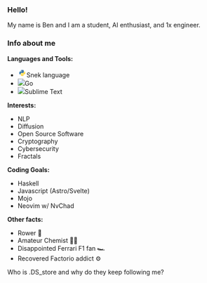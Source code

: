 ### Hello! 
My name is Ben and I am a student, AI enthusiast, and 1x engineer.

### Info about me
**Languages and Tools:**
- <code><img height="20" src="https://raw.githubusercontent.com/github/explore/80688e429a7d4ef2fca1e82350fe8e3517d3494d/topics/python/python.png"></code>Snek language
- <code><img height="20" src="https://emojis.slackmojis.com/emojis/images/1454546974/291/golang.png?1454546974"></code>Go 
- <code><img height="20" src="https://insmac.org/uploads/posts/2017-06/1497195101_sublime-text.png"></code>Sublime Text

**Interests:**
- NLP
- Diffusion
- Open Source Software
- Cryptography
- Cybersecurity
- Fractals

**Coding Goals:**
- Haskell
- Javascript (Astro/Svelte)
- Mojo
- Neovim w/ NvChad

**Other facts:**
- Rower 🚣
- Amateur Chemist 👨‍🔬
- Disappointed Ferrari F1 fan 🏎️
- Recovered Factorio addict ⚙️




Who is .DS_store and why do they keep following me?
